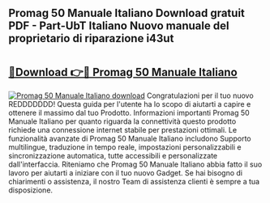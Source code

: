 ## Promag 50 Manuale Italiano Download gratuit PDF - Part-UbT Italiano Nuovo manuale del proprietario di riparazione i43ut

# <h2><a href="http://dfgqh9.blite.top/?on=Promag+50+Manuale+Italiano">🔗Download 👉🔴 Promag 50 Manuale Italiano</a></h2>

[![Promag 50 Manuale Italiano download](https://i.imgur.com/lujVjoI.png)](http://dfgqh9.blite.top/?on=Promag+50+Manuale+Italiano)
Congratulazioni per il tuo nuovo REDDDDDDD! Questa guida per l'utente ha lo scopo di aiutarti a capire e ottenere il massimo dal tuo Prodotto. Informazioni importanti Promag 50 Manuale Italiano per quanto riguarda la connettività questo prodotto richiede una connessione internet stabile per prestazioni ottimali. Le funzionalità avanzate di Promag 50 Manuale Italiano includono Supporto multilingue, traduzione in tempo reale, impostazioni personalizzabili e sincronizzazione automatica, tutte accessibili e personalizzate dall'interfaccia. Riteniamo che Promag 50 Manuale Italiano abbia fatto il suo lavoro per aiutarti a iniziare con il tuo nuovo Gadget. Se hai bisogno di chiarimenti o assistenza, il nostro Team di assistenza clienti è sempre a tua disposizione.
